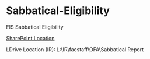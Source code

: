 # Sabbatical-Eligibility
FIS Sabbatical Eligibility 

[SharePoint Location](https://o365coloradoedu.sharepoint.com/:w:/r/sites/ODA-IR-InstitutionalResearch2/_layouts/15/Doc.aspx?sourcedoc=%7B5F1E503C-C4D7-4F21-8C89-E9212AC424C6%7D&file=Sabbatical%20Eligibility%20Report%20Documentation.docx&action=default&mobileredirect=true)

LDrive Location (IR): L:\IR\facstaff\OFA\Sabbatical Report
